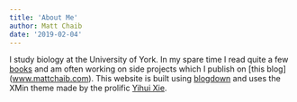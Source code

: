 ```yaml
---
title: 'About Me'
author: Matt Chaib
date: '2019-02-04'
---
```


I study biology at the University of York. In my spare time I read quite a few [books](/post/2019/02/04/read-books/) and am often working on side projects which I publish on [this blog] (www.mattchaib.com). This website is built using [blogdown](https://bookdown.org/yihui/blogdown/) and uses the XMin theme made by the prolific [Yihui Xie](https://yihui.name/en/about/). 
